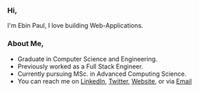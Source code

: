 ### Hi,

I'm Ebin Paul, I love building Web-Applications.

### About Me,

- Graduate in Computer Science and Engineering.
- Previously worked as a Full Stack Engineer.
- Currently pursuing MSc. in Advanced Computing Science.
- You can reach me on [LinkedIn](https://www.linkedin.com/in/paulebin/), [Twitter](https://twitter.com/paul_ebin), [Website](https://paulebin.web.app), or via <a href='mailto:ebinpaul@outlook.com'>Email</a>
